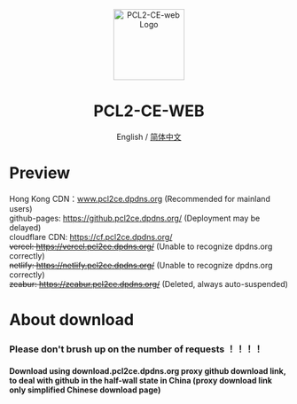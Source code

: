 <div align="center">

<img src="https://cdn.fishcpy.top/img/2025/04/06/67f245809f816.png" width="128" height="128" alt="PCL2-CE-web Logo">

# PCL2-CE-WEB<br>
English / [简体中文](./README_EN.md)

</div>

# Preview
Hong Kong CDN：www.pcl2ce.dpdns.org (Recommended for mainland users)<br>
github-pages: https://github.pcl2ce.dpdns.org/ (Deployment may be delayed)<br>
cloudflare CDN: https://cf.pcl2ce.dpdns.org/<br>
~~vercel: https://vercel.pcl2ce.dpdns.org/~~ (Unable to recognize dpdns.org correctly)<br>
~~netlify: https://netlify.pcl2ce.dpdns.org/~~ (Unable to recognize dpdns.org correctly)<br>
~~zeabur: https://zeabur.pcl2ce.dpdns.org/~~ (Deleted, always auto-suspended)<br>

# About download

### Please don't brush up on the number of requests ！！！！<br>
#### Download using download.pcl2ce.dpdns.org proxy github download link, to deal with github in the half-wall state in China (proxy download link only simplified Chinese download page)